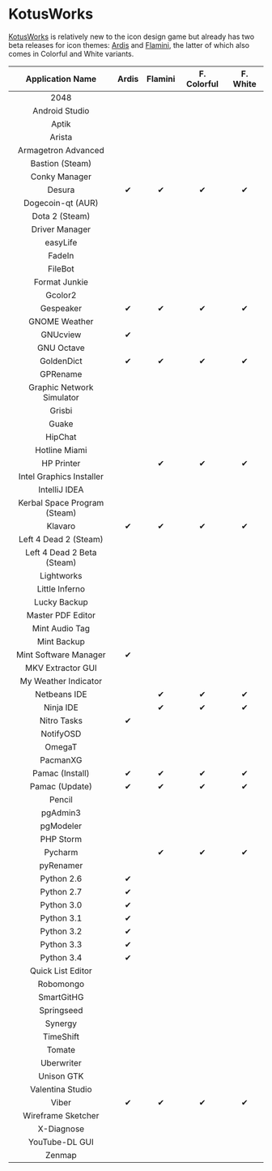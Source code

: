KotusWorks
================

[KotusWorks](http://kotusworks.deviantart.com/) is relatively new to the icon design game but already has two beta releases for icon themes: [Ardis](http://kotusworks.deviantart.com/art/Ardis-Icon-Theme-450178304?q=gallery%3AKotusWorks&qo=0) and [Flamini](http://kotusworks.deviantart.com/art/Flamini-icons-set-for-KDE-437738820?q=gallery%3AKotusWorks&qo=2), the latter of which also comes in Colorful and White variants.

| Application Name | Ardis | Flamini | F. Colorful | F. White |
| :---------------: | :---------------: | :---------------: | :---------------: | :---------------: |
| 2048 |   |   |   |   |
| Android Studio |   |   |   |   |
| Aptik |   |   |   |   |
| Arista |   |   |   |   |
| Armagetron Advanced |   |   |   |   |
| Bastion (Steam) |   |   |   |   |
| Conky Manager |   |   |   |   |
| Desura | ✔ | ✔ | ✔ | ✔ |
| Dogecoin-qt (AUR) |   |   |   |   |
| Dota 2 (Steam) |   |   |   |   |
| Driver Manager |   |   |   |   |
| easyLife |   |   |   |   |
| FadeIn |   |   |   |   |
| FileBot |   |   |   |   |
| Format Junkie |   |   |   |   |
| Gcolor2 |   |   |   |   |
| Gespeaker | ✔ | ✔ | ✔ | ✔ |
| GNOME Weather |   |   |   |   |
| GNUcview | ✔ |   |   |   |
| GNU Octave |   |   |   |   |
| GoldenDict | ✔ | ✔ | ✔ | ✔ |
| GPRename |   |   |   |   |
| Graphic Network Simulator |   |   |   |   |
| Grisbi |   |   |   |   |
| Guake |   |   |   |   |
| HipChat |   |   |   |   |
| Hotline Miami |   |   |   |   |
| HP Printer |   | ✔ | ✔ | ✔ |
| Intel Graphics Installer |   |   |   |   |
| IntelliJ IDEA |   |   |   |   |
| Kerbal Space Program (Steam) |   |   |   |   |
| Klavaro | ✔ | ✔ | ✔ | ✔ |
| Left 4 Dead 2 (Steam) |   |   |   |   |
| Left 4 Dead 2 Beta (Steam) |   |   |   |   |
| Lightworks |   |   |   |   |
| Little Inferno |   |   |   |   |
| Lucky Backup |   |   |   |   |
| Master PDF Editor |   |   |   |   |
| Mint Audio Tag |   |   |   |   |
| Mint Backup |   |   |   |   |
| Mint Software Manager | ✔ |   |   |   |
| MKV Extractor GUI |   |   |   |   |
| My Weather Indicator |   |   |   |   |
| Netbeans IDE |   | ✔ | ✔ | ✔ |
| Ninja IDE |   | ✔ | ✔ | ✔ |
| Nitro Tasks | ✔ |   |   |   |
| NotifyOSD |   |   |   |   |
| OmegaT |   |   |   |   |
| PacmanXG |   |   |   |   |
| Pamac (Install) | ✔ | ✔ | ✔ | ✔ |
| Pamac (Update) | ✔ | ✔ | ✔ | ✔ |
| Pencil |   |   |   |   |
| pgAdmin3 |   |   |   |   |
| pgModeler |   |   |   |   |
| PHP Storm |   |   |   |   |
| Pycharm |   | ✔ | ✔ | ✔ |
| pyRenamer |   |   |   |   |
| Python 2.6 | ✔ |   |   |   |
| Python 2.7 | ✔ |   |   |   |
| Python 3.0 | ✔ |   |   |   |
| Python 3.1 | ✔ |   |   |   |
| Python 3.2 | ✔ |   |   |   |
| Python 3.3 | ✔ |   |   |   |
| Python 3.4 | ✔ |   |   |   |
| Quick List Editor |   |   |   |   |
| Robomongo |   |   |   |   |
| SmartGitHG |   |   |   |   |
| Springseed |   |   |   |   |
| Synergy |   |   |   |   |
| TimeShift |   |   |   |   |
| Tomate |   |   |   |   |
| Uberwriter |   |   |   |   |
| Unison GTK |   |   |   |   |
| Valentina Studio |   |   |   |   |
| Viber | ✔ | ✔ | ✔ | ✔ |
| Wireframe Sketcher |   |   |   |   |
| X-Diagnose |   |   |   |   |
| YouTube-DL GUI |   |   |   |   |
| Zenmap |   |   |   |   |